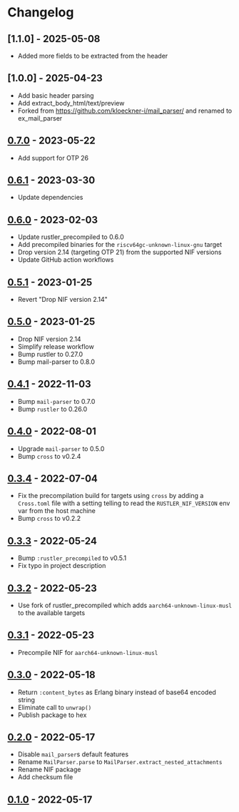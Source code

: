 # Changelog
## [1.1.0] - 2025-05-08

- Added more fields to be extracted from the header

## [1.0.0] - 2025-04-23

- Add basic header parsing
- Add extract_body_html/text/preview
- Forked from https://github.com/kloeckner-i/mail_parser/ and renamed to ex_mail_parser

## [0.7.0] - 2023-05-22

- Add support for OTP 26

## [0.6.1] - 2023-03-30

- Update dependencies

## [0.6.0] - 2023-02-03

- Update rustler_precompiled to 0.6.0
- Add precompiled binaries for the `riscv64gc-unknown-linux-gnu` target
- Drop version 2.14 (targeting OTP 21) from the supported NIF versions
- Update GitHub action workflows

## [0.5.1] - 2023-01-25

- Revert "Drop NIF version 2.14"

## [0.5.0] - 2023-01-25

- Drop NIF version 2.14
- Simplify release workflow
- Bump rustler to 0.27.0
- Bump mail-parser to 0.8.0

## [0.4.1] - 2022-11-03

- Bump `mail-parser` to 0.7.0
- Bump `rustler` to 0.26.0

## [0.4.0] - 2022-08-01

- Upgrade `mail-parser` to 0.5.0
- Bump `cross` to v0.2.4

## [0.3.4] - 2022-07-04

- Fix the precompilation build for targets using `cross` by adding a `Cross.toml` file with a setting telling to read the `RUSTLER_NIF_VERSION` env var from the host machine
- Bump `cross` to v0.2.2

## [0.3.3] - 2022-05-24

- Bump `:rustler_precompiled` to v0.5.1
- Fix typo in project description

## [0.3.2] - 2022-05-23

- Use fork of rustler_precompiled which adds `aarch64-unknown-linux-musl` to the available targets

## [0.3.1] - 2022-05-23

- Precompile NIF for `aarch64-unknown-linux-musl`

## [0.3.0] - 2022-05-18

- Return `:content_bytes` as Erlang binary instead of base64 encoded string
- Eliminate call to `unwrap()`
- Publish package to hex

## [0.2.0] - 2022-05-17

- Disable `mail_parser`s default features
- Rename `MailParser.parse` to `MailParser.extract_nested_attachments`
- Rename NIF package
- Add checksum file

## [0.1.0] - 2022-05-17

[unreleased]: https://github.com/kloeckner-i/mail_parser/compare/v0.7.0...HEAD
[0.7.0]: https://github.com/kloeckner-i/mail_parser/releases/tag/v0.7.0
[0.6.1]: https://github.com/kloeckner-i/mail_parser/releases/tag/v0.6.1
[0.6.0]: https://github.com/kloeckner-i/mail_parser/releases/tag/v0.6.0
[0.5.1]: https://github.com/kloeckner-i/mail_parser/releases/tag/v0.5.1
[0.5.0]: https://github.com/kloeckner-i/mail_parser/releases/tag/v0.5.0
[0.4.1]: https://github.com/kloeckner-i/mail_parser/releases/tag/v0.4.1
[0.4.0]: https://github.com/kloeckner-i/mail_parser/releases/tag/v0.4.0
[0.3.4]: https://github.com/kloeckner-i/mail_parser/releases/tag/v0.3.4
[0.3.3]: https://github.com/kloeckner-i/mail_parser/releases/tag/v0.3.3
[0.3.2]: https://github.com/kloeckner-i/mail_parser/releases/tag/v0.3.2
[0.3.1]: https://github.com/kloeckner-i/mail_parser/releases/tag/v0.3.1
[0.3.0]: https://github.com/kloeckner-i/mail_parser/releases/tag/v0.3.0
[0.2.0]: https://github.com/kloeckner-i/mail_parser/releases/tag/v0.2.0
[0.1.0]: https://github.com/kloeckner-i/mail_parser/releases/tag/v0.1.0
